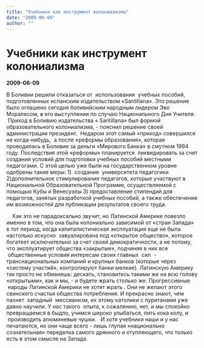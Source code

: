 ```yaml
---
title: "Учебники как инструмент колониализма"
date: "2009-06-09"
author: ""
---
```


# Учебники как инструмент колониализма

**2009-06-09** 

В Боливии решили отказаться от  использования  учебных пособий, подготовленных испанским издательством «Santillana». Это решение было оглашено сегодня боливийским народным лидером Эво Моралесом, в его выступлении по случаю Национального Дня Учителя.  Приход в Боливию издательства « Santillana» был формой образовательного колониализма, - пояснил решение своей администрации президент.  Недаром этот самый «приход» совершился не когда-нибудь,  а после «реформы образования», которая проводилась в Боливии за деньги «Мирового Банка» в смутном 1994 году. Последствия этой «реформы» планируется  ликвидировать за счет создания условий для подготовки учебных пособий местными педагогами. С этой целью уже были на государственном уровне одобрены такие меры: 1)  создание  университета педагогики 2)дополнительное стимулирование педагогов, которые участвуют в Национальной Образовательной Программе, осуществляемой с помощью Кубы и Венесуэлы 3) предоставление стипендий для педагогов, занятых разработкой учебных пособий, а также обеспечение им возможностей для публикации результатов своего труда.

    Как это не парадоксально звучит, но Латинской Америке повезло именно в том, что она была колониально зависимой от «стран Запада» в тот период, когда капиталистическая эксплуатация еще не была настолько искусно  завуалирована под «открытое общество», которое богатеет исключительно за счет своей демократичности, а не потому, что эксплуатирует общества «закрытые», подчиняя в них все  общественные условия интересам своих главных  сил  - транснациональных компаний и крупных банков (которые через «систему участий», контролируют банки мелкие). Латинскую Америку так просто не обманешь: дескать, становитесь такими же на всю голову «открытыми», как и мы, - и будете жрать столько же. Прогрессивные  народы Латинской Америки не хотят жрать . Они не желают этого свинского счастья общества потребления. И прекрасно знают, чем пахнет  западный  мессианизм, их этому католики с пуританами уже давно научили. У нас такого  опыта, к сожалению, нет, и мы спокойно превращаемся в быдло, учимся широко улыбаться, пить кока колу, и  производить алюминевые чушки.   И хотя учебники наши и у нас печатаются, но они чаще всего - лишь глупая «национально сознательная» переделка самого дрянного и отупляющего, что только есть в этом смысле на Западе.